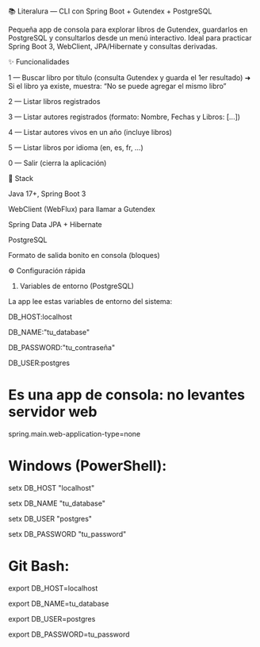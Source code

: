 📚 Literalura — CLI con Spring Boot + Gutendex + PostgreSQL

Pequeña app de consola para explorar libros de Gutendex, guardarlos en PostgreSQL y consultarlos desde un menú interactivo. Ideal para practicar Spring Boot 3, WebClient, JPA/Hibernate y consultas derivadas.

✨ Funcionalidades

1 — Buscar libro por título (consulta Gutendex y guarda el 1er resultado)
➜ Si el libro ya existe, muestra: “No se puede agregar el mismo libro”

2 — Listar libros registrados

3 — Listar autores registrados (formato: Nombre, Fechas y Libros: [...])

4 — Listar autores vivos en un año (incluye libros)

5 — Listar libros por idioma (en, es, fr, …)

0 — Salir (cierra la aplicación)

🧱 Stack

Java 17+, Spring Boot 3

WebClient (WebFlux) para llamar a Gutendex

Spring Data JPA + Hibernate

PostgreSQL

Formato de salida bonito en consola (bloques)

⚙️ Configuración rápida
1) Variables de entorno (PostgreSQL)

La app lee estas variables de entorno del sistema:

DB_HOST:localhost

DB_NAME:"tu_database"

DB_PASSWORD:"tu_contraseña"

DB_USER:postgres


# Es una app de consola: no levantes servidor web
spring.main.web-application-type=none


# Windows (PowerShell):

setx DB_HOST "localhost"

setx DB_NAME "tu_database"

setx DB_USER "postgres"

setx DB_PASSWORD "tu_password"


# Git Bash:

export DB_HOST=localhost

export DB_NAME=tu_database

export DB_USER=postgres

export DB_PASSWORD=tu_password

